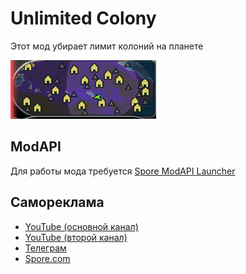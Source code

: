 # Unlimited Colony

Этот мод убирает лимит колоний на планете

![UnlimitedColony](UnlimitedColony.png)

## ModAPI

Для работы мода требуется [Spore ModAPI Launcher](http://davoonline.com/sporemodder/rob55rod/ModAPI/Public/index.html)

## Самореклама

* [YouTube (основной канал)](https://www.youtube.com/@RedGrox)
* [YouTube (второй канал)](https://www.youtube.com/@RedGrox2013)
* [Телеграм](https://t.me/SporeRedGroxMods)
* [Spore.com](http://www.spore.com/view/myspore/RedGrox)
